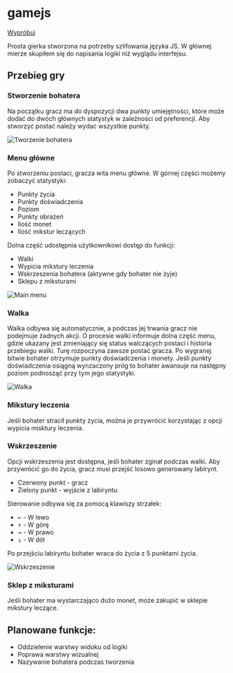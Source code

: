 # gamejs

[Wypróbuj](https://mzylka.github.io/gamejs/dist/index.html)

Prosta gierka stworzona na potrzeby szlifowania języka JS. W głównej mierze skupiłem się do napisania logiki niż wyglądu interfejsu.

## Przebieg gry

### Stworzenie bohatera

Na początku gracz ma do dyspozycji dwa punkty umiejętności, które może dodać do dwóch głównych statystyk w zależności od preferencji. Aby stworzyć postać należy wydać wszystkie punkty.

![Tworzenie bohatera](https://mzylka.github.io/portfolio/images/gamejs-huge2.jpg)

### Menu główne

Po stworzeniu postaci, gracza wita menu główne. W górnej części możemy zobaczyć statystyki:
* Punkty życia
* Punkty doświadczenia
* Poziom
* Punkty obrażeń
* Ilość monet
* Ilość mikstur leczących

Dolna część udostępnia użytkownikowi dostęp do funkcji:
* Walki
* Wypicia mikstury leczenia
* Wskrzeszenia bohatera (aktywne gdy bohater nie żyje)
* Sklepu z miksturami

![Main menu](https://mzylka.github.io/portfolio/images/gamejs-huge.jpg)

### Walka

Walka odbywa się automatycznie, a podczas jej trwania gracz nie podejmuje żadnych akcji. O procesie walki informuje dolna część menu, gdzie ukazany jest zmieniający się status walczących postaci i historia przebiegu walki. Turę rozpoczyna zawsze postać gracza. Po wygranej bitwie bohater otrzymuje punkty doświadczenia i monety. Jeśli punkty doświadczenia osiągną wynzaczony próg to bohater awansuje na następny poziom podnosząć przy tym jego statystyki.

![Walka](https://mzylka.github.io/portfolio/images/gamejs-huge3.jpg)

### Mikstury leczenia

Jeśli bohater stracił punkty życia, można je przywrócić korzystając z opcji wypicia misktury leczenia.

### Wskrzeszenie

Opcji wskrzeszenia jest dostępna, jeśli bohater zginał podczas walki. Aby przywrócić go do życia, gracz musi przejść losowo generowany labirynt.

* Czerwony punkt - gracz
* Zielony punkt - wyjście z labiryntu

Sterowanie odbywa się za pomocą klawiszy strzałek:
* <kbd>&#8592;</kbd> - W lewo
* <kbd>&#8593;</kbd> - W górę
* <kbd>&#8594;</kbd> - W prawo
* <kbd>&#8595;</kbd> - W dół

Po przejściu labiryntu bohater wraca do życia z 5 punktami życia.

![Wskrzeszenie](https://mzylka.github.io/portfolio/images/gamejs-huge4.jpg)

### Sklep z miksturami

Jeśli bohater ma wystarczająco dużo monet, może zakupić w sklepie mikstury leczące.

## Planowane funkcje:
* Oddzielenie warstwy widoku od logiki
* Poprawa warstwy wizualnej
* Nazywanie bohatera podczas tworzenia
